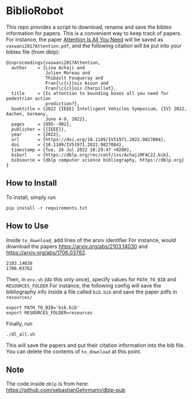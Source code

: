 # BiblioRobot

This repo provides a script to download, rename and save the bibtex information for papers. This is a convenient way to keep track of papers. For instance, the paper [Attention Is All You Need](https://arxiv.org/abs/1706.03762) will be saved as `vaswani2017Attention.pdf`, and the following citation will be put into your bibtex file (from dblp):

```
@inproceedings{vaswani2017Attention,
  author    = {Lina Achaji and
               Julien Moreau and
               Thibault Fouqueray and
               Fran{\c{c}}ois Aioun and
               Fran{\c{c}}ois Charpillet},
  title     = {Is attention to bounding boxes all you need for pedestrian action
               prediction?},
  booktitle = {2022 {IEEE} Intelligent Vehicles Symposium, {IV} 2022, Aachen, Germany,
               June 4-9, 2022},
  pages     = {895--902},
  publisher = {{IEEE}},
  year      = {2022},
  url       = {https://doi.org/10.1109/IV51971.2022.9827084},
  doi       = {10.1109/IV51971.2022.9827084},
  timestamp = {Tue, 26 Jul 2022 10:29:47 +0200},
  biburl    = {https://dblp.org/rec/conf/ivs/AchajiMFAC22.bib},
  bibsource = {dblp computer science bibliography, https://dblp.org}
}
```

## How to Install
To install, simply run

```
pip install -r requirements.txt
```

## How to Use
Inside `to_download`, add lines of the arxiv identifier
For instance, would download the papers https://arxiv.org/abs/2103.14030 and https://arxiv.org/abs/1706.03762.
```
2103.14030
1706.03762
```

Then, in `env.sh` (do this only once), specify values for `PATH_TO_BIB` and `RESOURCES_FOLDER`
For instance, the following config will save the bibliography info inside a file called `bib.bib` and save the paper pdfs in `resources/`
```
export PATH_TO_BIB='bib.bib'
export RESOURCES_FOLDER=resources
```


Finally, run
```
./dl_all.sh
```

This will save the papers and put their citation information into the bib file. You can delete the contents of `to_download` at this point.

## Note
The code inside `dblp` is from here: https://github.com/sebastianGehrmann/dblp-pub
